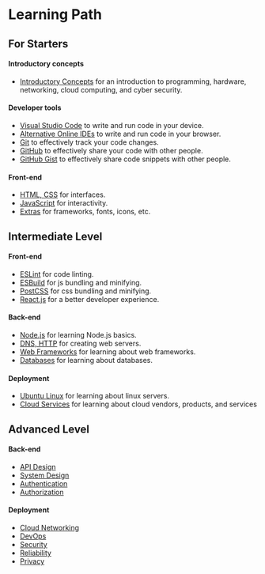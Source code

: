 # Learning Path

## For Starters

#### Introductory concepts

- [Introductory Concepts](./essentials/introductory_concepts.md) for an introduction to programming, hardware, networking, cloud computing, and cyber security.

#### Developer tools

- [Visual Studio Code](./essentials/visual_studio_code.md) to write and run code in your device.
- [Alternative Online IDEs](./essentials/visual_studio_code.md#alternative-online-ides) to write and run code in your browser.
- [Git](./essentials/git_github_markdown.md) to effectively track your code changes.
- [GitHub](./essentials/git_github_markdown.md) to effectively share your code with other people.
- [GitHub Gist](https://gist.github.com/) to effectively share code snippets with other people.

#### Front-end

- [HTML, CSS](./front_end/html_css.md) for interfaces.
- [JavaScript](./front_end/javascript.md) for interactivity.
- [Extras](./front_end/extras.md) for frameworks, fonts, icons, etc.

## Intermediate Level

#### Front-end

- [ESLint](./front_end/extras.md#eslint) for code linting.
- [ESBuild](./front_end/extras.md#esbuild) for js bundling and minifying.
- [PostCSS](./front_end/extras.md#postcss) for css bundling and minifying.
- [React.js](./front_end/reactjs.md) for a better developer experience.

#### Back-end

- [Node.js](./back_end/node_js.md) for learning Node.js basics.
- [DNS, HTTP](./back_end/dns_http.md) for creating web servers.
- [Web Frameworks](./back_end/web_frameworks.md) for learning about web frameworks.
- [Databases](./back_end/databases.md) for learning about databases.

#### Deployment

- [Ubuntu Linux](./deployment/ubuntu_linux.md) for learning about linux servers.
- [Cloud Services](./deployment/cloud_services.md) for learning about cloud vendors, products, and services

## Advanced Level

#### Back-end

- [API Design](./back_end/api_design.md)
- [System Design](./back_end/system_design.md)
- [Authentication](./back_end/authentication.md)
- [Authorization](./back_end/authorization.md)

#### Deployment

- [Cloud Networking](./deployment/cloud_networking.md)
- [DevOps](./deployment/devops.md)
- [Security](./deployment/security.md)
- [Reliability](./deployment/reliability.md)
- [Privacy](./deployment/privacy.md)